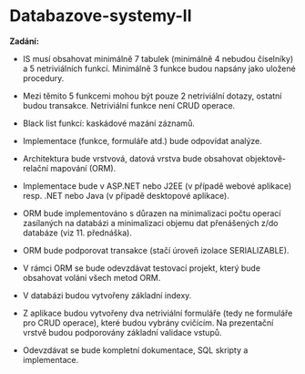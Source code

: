 # Databazove-systemy-II

**Zadání:**

- IS musí obsahovat minimálně 7 tabulek (minimálně 4 nebudou číselníky) a 5 netriviálních funkcí. Minimálně 3 funkce budou napsány jako uložené procedury.

- Mezi těmito 5 funkcemi mohou být pouze 2 netriviální dotazy, ostatní budou transakce. Netriviální funkce není CRUD operace.

- Black list funkcí: kaskádové mazání záznamů.

- Implementace (funkce, formuláře atd.) bude odpovídat analýze.

- Architektura bude vrstvová, datová vrstva bude obsahovat objektově-relační mapování (ORM).

- Implementace bude v ASP.NET nebo J2EE (v případě webové aplikace) resp. .NET nebo Java (v případě desktopové aplikace).

- ORM bude implementováno s důrazen na minimalizaci počtu operací zasílaných na databázi a minimalizaci objemu dat přenášených z/do databáze (viz 11. přednáška).

- ORM bude podporovat transakce (stačí úroveň izolace SERIALIZABLE).

- V rámci ORM se bude odevzdávat testovací projekt, který bude obsahovat volání všech metod ORM.

- V databázi budou vytvořeny základní indexy.

- Z aplikace budou vytvořeny dva netriviální formuláře (tedy ne formuláře pro CRUD operace), které budou vybrány cvičícím. Na prezentační vrstvě budou podporovány základní validace vstupů.

- Odevzdávat se bude kompletní dokumentace, SQL skripty a implementace.
